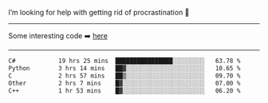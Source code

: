 I’m looking for help with getting rid of procrastination 🤔

-----

Some interesting code :arrow_right: [here](https://github.com/zhen8838/playground)

-----

<!--START_SECTION:waka-->

```txt
C#            19 hrs 25 mins  ████████████████░░░░░░░░░   63.78 %
Python        3 hrs 14 mins   ██▓░░░░░░░░░░░░░░░░░░░░░░   10.65 %
C             2 hrs 57 mins   ██▒░░░░░░░░░░░░░░░░░░░░░░   09.70 %
Other         2 hrs 7 mins    █▓░░░░░░░░░░░░░░░░░░░░░░░   07.00 %
C++           1 hr 53 mins    █▓░░░░░░░░░░░░░░░░░░░░░░░   06.20 %
```

<!--END_SECTION:waka-->

<!--
**zhen8838/zhen8838** is a ✨ _special_ ✨ repository because its `README.md` (this file) appears on your GitHub profile.

Here are some ideas to get you started:

- 🔭 I’m currently working on ...
- 🌱 I’m currently learning ...
- 👯 I’m looking to collaborate on ...
 ...
- 💬 Ask me about ...
- 📫 How to reach me: ...
- 😄 Pronouns: ...
- ⚡ Fun fact: ...
-->
